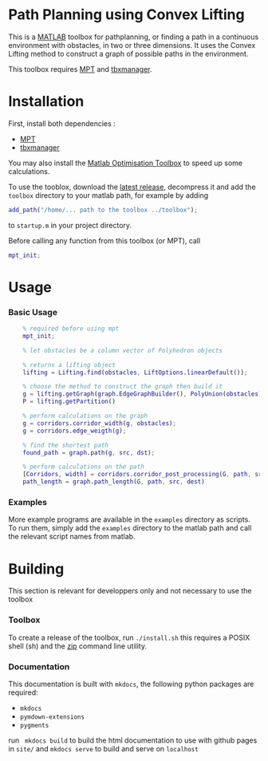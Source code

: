 # Path Planning using Convex Lifting

This is a [MATLAB](https://mathworks.com) toolbox for pathplanning, or finding a path in a continuous environment with obstacles, in two or three dimensions.
It uses the Convex Lifting method to construct a graph of possible paths in the environment.

This toolbox requires [MPT](https://www.mpt3.org/) and [tbxmanager](https://www.tbxmanager.com/).

# Installation

First, install both dependencies :

* [MPT](https://www.mpt3.org/)
* [tbxmanager](https://www.tbxmanager.com/)

You may also install the [Matlab Optimisation Toolbox](https://fr.mathworks.com/products/optimization.html) to speed up some calculations.


To use the tooblox, download the [latest release](), decompress it and add the `toolbox` directory to your matlab path, for example by adding
```matlab
add_path("/home/... path to the toolbox ../toolbox");
```
to `startup.m` in your project directory.

Before calling any function from this toolbox (or MPT), call 
```matlab
mpt_init;
```

# Usage

### Basic Usage

```matlab
    % required before using mpt
    mpt_init; 

    % let obstacles be a column vector of Polyhedron objects

    % returns a lifting object
    lifting = Lifting.find(obstacles, LiftOptions.linearDefault());

    % choose the method to construct the graph then build it
    g = lifting.getGraph(graph.EdgeGraphBuilder(), PolyUnion(obstacles).convexHull());
    P = lifting.getPartition()

    % perform calculations on the graph
    g = corridors.corridor_width(g, obstacles);
    g = corridors.edge_weigth(g);

    % find the shortest path
    found_path = graph.path(g, src, dst);

    % perform calculations on the path
    [Corridors, width] = corridors.corridor_post_processing(G, path, src, dest, obstacles, 100);
    path_length = graph.path_length(G, path, src, dest)
```

### Examples

More example programs are available in the `examples` directory as scripts. To run them, simply add the `examples` directory to the matlab path and call the relevant script names from matlab.


# Building

This section is relevant for developpers only and not necessary to use the toolbox

### Toolbox

To create a release of the toolbox, run `./install.sh` this requires a POSIX shell (sh) and the [zip](https://infozip.sourceforge.net/Zip.html) command line utility.


### Documentation

This documentation is built with `mkdocs`, the following python packages are required:

* `mkdocs`
* `pymdown-extensions`
* `pygments`


run ` mkdocs build`  to build the html documentation to use with github pages in `site/`
and `mkdocs serve` to build and serve on `localhost`



